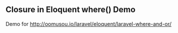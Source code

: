 ## Closure in Eloquent where() Demo

Demo for http://oomusou.io/laravel/eloquent/laravel-where-and-or/